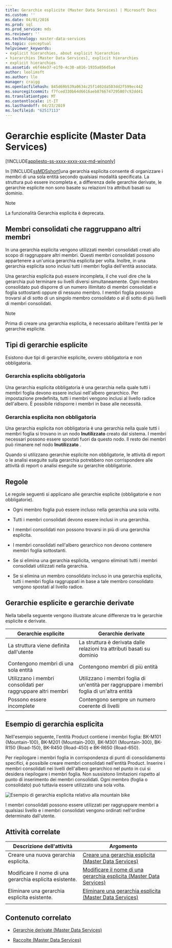 ```yaml
---
title: Gerarchie esplicite (Master Data Services) | Microsoft Docs
ms.custom: ''
ms.date: 04/01/2016
ms.prod: sql
ms.prod_service: mds
ms.reviewer: ''
ms.technology: master-data-services
ms.topic: conceptual
helpviewer_keywords:
- explicit hierarchies, about explicit hierarchies
- hierarchies [Master Data Services], explicit hierarchies
- explicit hierarchies
ms.assetid: e6f44e37-e1f0-4c38-a816-1935a856d5a4
author: leolimsft
ms.author: lle
manager: craigg
ms.openlocfilehash: 845d69b539a0634c25f1402da503dd2f599ec442
ms.sourcegitcommit: f7fced330b64d6616aeb8766747295807c92dd41
ms.translationtype: MT
ms.contentlocale: it-IT
ms.lasthandoff: 04/23/2019
ms.locfileid: "62517113"
---
```

# <a name="explicit-hierarchies-master-data-services"></a>Gerarchie esplicite (Master Data Services)

[!INCLUDE[appliesto-ss-xxxx-xxxx-xxx-md-winonly](../includes/appliesto-ss-xxxx-xxxx-xxx-md-winonly.md)]

  In [!INCLUDE[ssMDSshort](../includes/ssmdsshort-md.md)]una gerarchia esplicita consente di organizzare i membri di una sola entità secondo qualsiasi modalità specificata. La struttura può essere incompleta e, a differenza delle gerarchie derivate, le gerarchie esplicite non sono basate su relazioni tra attributi basati su dominio.  
  
> [!NOTE]  
>  La funzionalità Gerarchia esplicita è deprecata.  
  
## <a name="consolidated-members-group-other-members"></a>Membri consolidati che raggruppano altri membri  
 In una gerarchia esplicita vengono utilizzati membri consolidati creati allo scopo di raggruppare altri membri. Questi membri consolidati possono appartenere a un'unica gerarchia esplicita per volta. Inoltre, in una gerarchia esplicita sono inclusi tutti i membri foglia dell'entità associata.  
  
 Una gerarchia esplicita può essere incompleta, il che vuol dire che la gerarchia può terminare su livelli diversi simultaneamente. Ogni membro consolidato può disporre di un numero illimitato di membri consolidati e foglia sottostanti oppure di nessuno membro. I membri foglia possono trovarsi al di sotto di un singolo membro consolidato o al di sotto di più livelli di membri consolidati.  
  
> [!NOTE]  
>  Prima di creare una gerarchia esplicita, è necessario abilitare l'entità per le gerarchie esplicite.  
  
## <a name="types-of-explicit-hierarchies"></a>Tipi di gerarchie esplicite  
 Esistono due tipi di gerarchie esplicite, ovvero obbligatoria e non obbligatoria.  
  
### <a name="mandatory-explicit-hierarchy"></a>Gerarchia esplicita obbligatoria  
 Una gerarchia esplicita obbligatoria è una gerarchia nella quale tutti i membri foglia devono essere inclusi nell'albero gerarchico. Per impostazione predefinita, tutti i membri vengono inclusi al livello radice dell'albero. È possibile ridisporre i membri in base alle necessità.  
  
### <a name="non-mandatory-explicit-hierarchy"></a>Gerarchia esplicita non obbligatoria  
 Una gerarchia esplicita non obbligatoria è una gerarchia nella quale tutti i membri foglia si trovano in un nodo **Inutilizzato** creato dal sistema. I membri necessari possono essere spostati fuori da questo nodo. Il resto dei membri può rimanere nel nodo **Inutilizzato** .  
  
 Quando si utilizzano gerarchie esplicite non obbligatorie, le attività di report o le analisi eseguite sulla gerarchia potrebbero non corrispondere alle attività di report o analisi eseguite su gerarchie obbligatorie.  
  
## <a name="rules"></a>Regole  
 Le regole seguenti si applicano alle gerarchie esplicite (obbligatorie e non obbligatorie).  
  
-   Ogni membro foglia può essere incluso nella gerarchia una sola volta.  
  
-   Tutti i membri consolidati devono essere inclusi in una gerarchia.  
  
-   I membri consolidati non possono trovarsi in più di una gerarchia esplicita.  
  
-   I membri consolidati nell'albero gerarchico non devono contenere membri foglia sottostanti.  
  
-   Se si elimina una gerarchia esplicita, vengono eliminati tutti i membri consolidati utilizzati nella gerarchia.  
  
-   Se si elimina un membro consolidato incluso in una gerarchia esplicita, tutti i membri foglia raggruppati in base a tale membro consolidato vengono spostati al livello radice.  
  
## <a name="explicit-hierarchies-versus-derived-hierarchies"></a>Gerarchie esplicite e gerarchie derivate  
 Nella tabella seguente vengono illustrate alcune differenze tra le gerarchie esplicite e derivate.  
  
|Gerarchie esplicite|Gerarchie derivate|  
|--------------------------|-------------------------|  
|La struttura viene definita dall'utente|La struttura è derivata dalle relazioni tra attributi basati su dominio|  
|Contengono membri di una sola entità|Contengono membri di più entità|  
|Utilizzano i membri consolidati per raggruppare altri membri|Utilizzano i membri foglia di un'entità per raggruppare i membri foglia di un'altra entità|  
|Possono essere incomplete|Contengono sempre un numero coerente di livelli|  
  
## <a name="explicit-hierarchy-example"></a>Esempio di gerarchia esplicita  
 Nell'esempio seguente, l'entità Product contiene i membri foglia: BK-M101 {Mountain-100}, BK-M201 {Mountain-200}, BK-M301 {Mountain-300}, BK-R150 {Road-150}, BK-R450 {Road-450} e BK-R650 {Road-650}.  
  
 Per riepilogare i membri foglia in corrispondenza di punti di consolidamento specifici, è possibile creare membri consolidati nell'entità Product. Inserire i membri consolidati nei livelli dell'albero gerarchico nel punto in cui si desidera riepilogare i membri foglia. Non sussistono limitazioni rispetto al punto di inserimento dei membri consolidati. Ogni membro (foglia o consolidato) può tuttavia essere utilizzato una sola volta.  
  
 ![Esempio di gerarchia esplicita relativo alla mountain bike](../master-data-services/media/mds-conc-explicit-hierarchy.gif "Esempio di gerarchia esplicita relativo alla mountain bike")  
  
 I membri consolidati possono essere utilizzati per raggruppare membri a qualsiasi livello e i membri consolidati vengono ordinati nell'ordine determinato dall'utente.  
  
## <a name="related-tasks"></a>Attività correlate  
  
|Descrizione dell'attività|Argomento|  
|----------------------|-----------|  
|Creare una nuova gerarchia esplicita.|[Creare una gerarchia esplicita &#40;Master Data Services&#41;](../master-data-services/create-an-explicit-hierarchy-master-data-services.md)|  
|Modificare il nome di una gerarchia esplicita esistente.|[Modificare il nome di una gerarchia esplicita &#40;Master Data Services&#41;](../master-data-services/change-an-explicit-hierarchy-name-master-data-services.md)|  
|Eliminare una gerarchia esplicita esistente.|[Eliminare una gerarchia esplicita &#40;Master Data Services&#41;](../master-data-services/delete-an-explicit-hierarchy-master-data-services.md)|  
|||  
  
## <a name="related-content"></a>Contenuto correlato  
  
-   [Gerarchie derivate &#40;Master Data Services&#41;](../master-data-services/derived-hierarchies-master-data-services.md)  
  
-   [Raccolte &#40;Master Data Services&#41;](../master-data-services/collections-master-data-services.md)  
  
  
